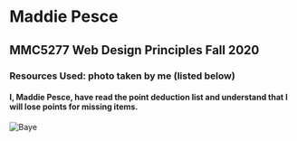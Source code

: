 # Maddie Pesce
## MMC5277 Web Design Principles Fall 2020
### Resources Used: photo taken by me (listed below)
#### I, Maddie Pesce, have read the point deduction list and understand that I will lose points for missing items.

![Baye](http://madelinemediadesign.com/assignment-4-pesce-maddie/images/photo-portrait-cover-baye.png)
